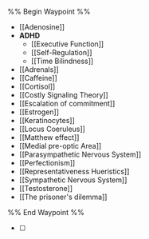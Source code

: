 
%% Begin Waypoint %%
- [[Adenosine]]
- **ADHD**
	- [[Executive Function]]
	- [[Self-Regulation]]
	- [[Time Bilindness]]
- [[Adrenals]]
- [[Caffeine]]
- [[Cortisol]]
- [[Costly Signaling Theory]]
- [[Escalation of commitment]]
- [[Estrogen]]
- [[Keratinocytes]]
- [[Locus Coeruleus]]
- [[Matthew effect]]
- [[Medial pre-optic Area]]
- [[Parasympathetic Nervous System]]
- [[Perfectionism]]
- [[Representativeness Hueristics]]
- [[Sympathetic Nervous System]]
- [[Testosterone]]
- [[The prisoner's dilemma]]

%% End Waypoint %%

- [ ] 